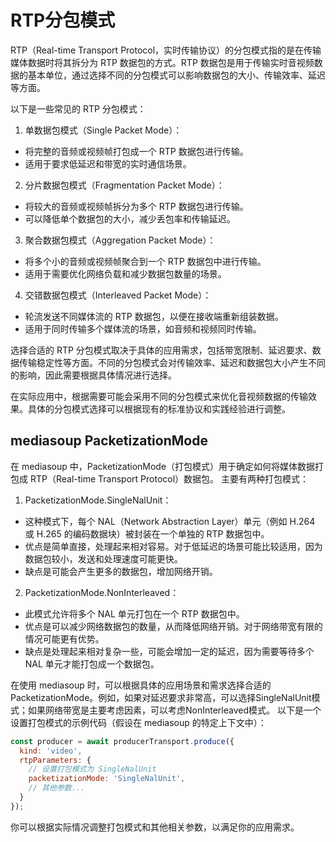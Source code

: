 # RTP分包模式

RTP（Real-time Transport Protocol，实时传输协议）的分包模式指的是在传输媒体数据时将其拆分为 RTP 数据包的方式。RTP 数据包是用于传输实时音视频数据的基本单位，通过选择不同的分包模式可以影响数据包的大小、传输效率、延迟等方面。

以下是一些常见的 RTP 分包模式：

1. 单数据包模式（Single Packet Mode）：
* 将完整的音频或视频帧打包成一个 RTP 数据包进行传输。
* 适用于要求低延迟和带宽的实时通信场景。

2. 分片数据包模式（Fragmentation Packet Mode）：
* 将较大的音频或视频帧拆分为多个 RTP 数据包进行传输。
* 可以降低单个数据包的大小，减少丢包率和传输延迟。

3. 聚合数据包模式（Aggregation Packet Mode）：
* 将多个小的音频或视频帧聚合到一个 RTP 数据包中进行传输。
* 适用于需要优化网络负载和减少数据包数量的场景。

4. 交错数据包模式（Interleaved Packet Mode）：
* 轮流发送不同媒体流的 RTP 数据包，以便在接收端重新组装数据。
* 适用于同时传输多个媒体流的场景，如音频和视频同时传输。

选择合适的 RTP 分包模式取决于具体的应用需求，包括带宽限制、延迟要求、数据传输稳定性等方面。不同的分包模式会对传输效率、延迟和数据包大小产生不同的影响，因此需要根据具体情况进行选择。

在实际应用中，根据需要可能会采用不同的分包模式来优化音视频数据的传输效果。具体的分包模式选择可以根据现有的标准协议和实践经验进行调整。

## mediasoup PacketizationMode

在 mediasoup 中，PacketizationMode（打包模式）用于确定如何将媒体数据打包成 RTP（Real-time Transport Protocol）数据包。
主要有两种打包模式：

1. PacketizationMode.SingleNalUnit：
* 这种模式下，每个 NAL（Network Abstraction Layer）单元（例如 H.264 或 H.265 的编码数据块）被封装在一个单独的 RTP 数据包中。
* 优点是简单直接，处理起来相对容易。对于低延迟的场景可能比较适用，因为数据包较小，发送和处理速度可能更快。
* 缺点是可能会产生更多的数据包，增加网络开销。

2. PacketizationMode.NonInterleaved：
* 此模式允许将多个 NAL 单元打包在一个 RTP 数据包中。
* 优点是可以减少网络数据包的数量，从而降低网络开销。对于网络带宽有限的情况可能更有优势。
* 缺点是处理起来相对复杂一些，可能会增加一定的延迟，因为需要等待多个 NAL 单元才能打包成一个数据包。

在使用 mediasoup 时，可以根据具体的应用场景和需求选择合适的PacketizationMode。例如，如果对延迟要求非常高，可以选择SingleNalUnit模式；如果网络带宽是主要考虑因素，可以考虑NonInterleaved模式。
以下是一个设置打包模式的示例代码（假设在 mediasoup 的特定上下文中）：

```javascript
const producer = await producerTransport.produce({
  kind: 'video',
  rtpParameters: {
    // 设置打包模式为 SingleNalUnit
    packetizationMode: 'SingleNalUnit',
    // 其他参数...
  }
});
```
你可以根据实际情况调整打包模式和其他相关参数，以满足你的应用需求。
